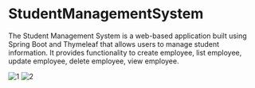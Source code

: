 # StudentManagementSystem
The Student Management System is a web-based application built using Spring Boot and Thymeleaf that allows users to manage student information. It provides functionality to create employee, list employee, update employee, delete employee, view employee.

![1](https://github.com/user-attachments/assets/0c6b30aa-0726-4942-8861-b17bc7a34229)
![2](https://github.com/user-attachments/assets/12cb3dde-0897-43e8-83e0-55fed0bc22f1)
